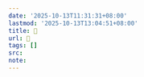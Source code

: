 ```yaml
---
date: '2025-10-13T11:31:31+08:00'
lastmod: '2025-10-13T13:04:51+08:00'
title: 󰩰
url: 󰩰
tags: []
src:
note:
---
```

